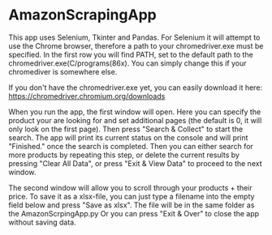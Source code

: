 # AmazonScrapingApp

This app uses Selenium, Tkinter and Pandas. For Selenium it will attempt to use the Chrome browser, therefore a path to your chromedriver.exe must be specified.
In the first row you will find PATH, set to the default path to the chromedriver.exe(C/programs(86x). You can simply change this if your chromediver is somewhere 
else.

If you don't have the chromedriver.exe yet, you can easily download it here:
https://chromedriver.chromium.org/downloads

When you run the app, the first window will open. Here you can specify the product your are looking for and set additional pages (the default is 0, it will
only look on the first page). Then press "Search & Collect" to start the search.
The app will print its current status on the console and will print "Finished." once the search is completed. Then you can either
search for more products by repeating this step, or delete the current results by pressing "Clear All Data", or press "Exit & View Data" to proceed to the next
window. 

The second window will allow you to scroll through your products + their price. To save it as a xlsx-file, you can just type a filename into the empty field
below and press "Save as xlsx". The file will be in the same folder as the AmazonScrpingApp.py 
Or you can press "Exit & Over" to close the app without saving data.
